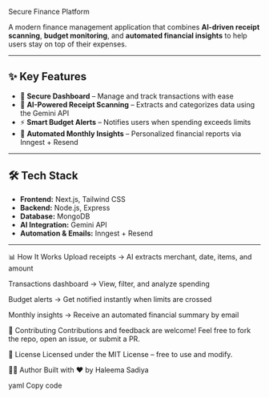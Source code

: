 Secure Finance Platform

A modern finance management application that combines **AI-driven receipt scanning**, **budget monitoring**, and **automated financial insights** to help users stay on top of their expenses.  

---

## ✨ Key Features
- 🔐 **Secure Dashboard** – Manage and track transactions with ease  
- 🤖 **AI-Powered Receipt Scanning** – Extracts and categorizes data using the Gemini API  
- ⚡ **Smart Budget Alerts** – Notifies users when spending exceeds limits  
- 📩 **Automated Monthly Insights** – Personalized financial reports via Inngest + Resend  

---

## 🛠️ Tech Stack
- **Frontend:** Next.js, Tailwind CSS  
- **Backend:** Node.js, Express  
- **Database:** MongoDB  
- **AI Integration:** Gemini API  
- **Automation & Emails:** Inngest + Resend  

---
📊 How It Works
Upload receipts → AI extracts merchant, date, items, and amount

Transactions dashboard → View, filter, and analyze spending

Budget alerts → Get notified instantly when limits are crossed

Monthly insights → Receive an automated financial summary by email



🤝 Contributing
Contributions and feedback are welcome!
Feel free to fork the repo, open an issue, or submit a PR.

📜 License
Licensed under the MIT License – free to use and modify.

👨‍💻 Author
Built with ❤️ by Haleema Sadiya

yaml
Copy code
